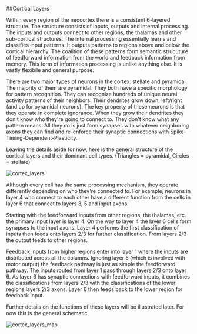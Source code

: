 ##Cortical Layers

Within every region of the neocortex there is a consistent 6-layered structure. The structure consists of inputs, outputs and internal processing. The inputs and outputs connect to other regions, the thalamas and other sub-cortical structures. The internal processing essentially learns and classifies input patterns. It outputs patterns to regions above and below the cortical hierarchy. The coalition of these patterns form semantic strucuture of feedforward information from the world and feedback information from memory. This form of information processing is unlike anything else. It is vastly flexibile and general purpose.

There are two major types of neurons in the cortex: stellate and pyramidal. The majority of them are pyramidal. They both have a specific morphology for pattern recognition. They can recognize hundreds of unique neural activity patterns of their neighbors. Their dendrites grow down, left/right (and up for pyramidal neurons). The key property of these neurons is that they operate in complete ignorance. When they grow their dendrites they don't know who they're going to connect to. They don't know what any pattern means. All they do is just form synapses with whatever neighboring axons they can find and re-enforce their synaptic connections with Spike-Timing-Dependent-Plasticity.

Leaving the details aside for now, here is the general structure of the cortical layers and their dominant cell types. (Triangles = pyramidal, Circles = stellate)

![cortex_layers](https://github.com/sebjwallace/HTM-theory/blob/master/layersinfo.png)

Although every cell has the same processing mechanism, they operate differently depending on who they're connected to. For example, neurons in layer 4 who connect to each other have a different function from the cells in layer 6 that connect to layers 3, 5 and input axons.

Starting with the feedforward inputs from other regions, the thalamas, etc. the primary input layer is layer 4. On the way to layer 4 the layer 6 cells form synapses to the input axons. Layer 4 performs the first classification of inputs then feeds onto layers 2/3 for further classification. From layers 2/3 the output feeds to other regions.

Feedback inputs from higher regions enter into layer 1 where the inputs are distributed across all the columns. Ignoring layer 5 (which is involved with motor output) the feedback pathway is just as simple the feedforward pathway. The inputs routed from layer 1 pass through layers 2/3 onto layer 6. As layer 6 has synaptic connections with feedforward inputs, it combines the classifications from layers 2/3 with the classifications of the lower regions layers 2/3 axons. Layer 6 then feeds back to the lower region for feedback input.

Further details on the functions of these layers will be illustrated later. For now this is the general schematic.

![cortex_layers_map](https://github.com/sebjwallace/HTM-theory/blob/master/layersmap.png)
